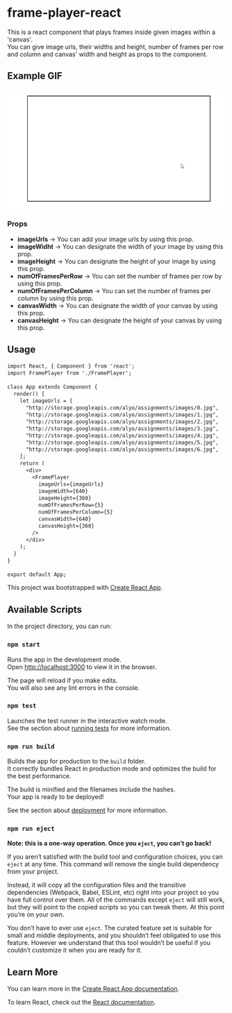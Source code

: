 # frame-player-react

This is a react component that plays frames inside given images within a 'canvas'.  
You can give image urls, their widths and height, number of frames per row and column and canvas' width and height as props to the component.

## Example GIF

![](frame-player.gif)

### Props
  - **imageUrls** 		-> You can add your image urls by using this prop.
  - **imageWidht**		-> You can designate the width of your image by using this prop.
  - **imageHeight**		-> You can designate the height of your image by using this prop.
  - **numOfFramesPerRow** 	-> You can set the number of frames per row by using this prop.
  - **numOfFramesPerColumn** 	-> You can set the number of frames per column by using this prop.
  - **canvasWidth** 		-> You can designate the width of your canvas by using this prop.
  - **canvasHeight**		-> You can designate the height of your canvas by using this prop.
  
## Usage

```
import React, { Component } from 'react';
import FramePlayer from './FramePlayer';

class App extends Component {
  render() {
    let imageUrls = [
      "http://storage.googleapis.com/alyo/assignments/images/0.jpg",
      "http://storage.googleapis.com/alyo/assignments/images/1.jpg",
      "http://storage.googleapis.com/alyo/assignments/images/2.jpg",
      "http://storage.googleapis.com/alyo/assignments/images/3.jpg",
      "http://storage.googleapis.com/alyo/assignments/images/4.jpg",
      "http://storage.googleapis.com/alyo/assignments/images/5.jpg",
      "http://storage.googleapis.com/alyo/assignments/images/6.jpg",
    ];
    return (
      <div>
        <FramePlayer
          imageUrls={imageUrls}
          imageWidth={640}
          imageHeight={360}
          numOfFramesPerRow={5}
          numOfFramesPerColumn={5}
          canvasWidth={640}
          canvasHeight={360}
        />
      </div>
    );
  }
}

export default App;
```



This project was bootstrapped with [Create React App](https://github.com/facebook/create-react-app).

## Available Scripts

In the project directory, you can run:

### `npm start`

Runs the app in the development mode.<br>
Open [http://localhost:3000](http://localhost:3000) to view it in the browser.

The page will reload if you make edits.<br>
You will also see any lint errors in the console.

### `npm test`

Launches the test runner in the interactive watch mode.<br>
See the section about [running tests](https://facebook.github.io/create-react-app/docs/running-tests) for more information.

### `npm run build`

Builds the app for production to the `build` folder.<br>
It correctly bundles React in production mode and optimizes the build for the best performance.

The build is minified and the filenames include the hashes.<br>
Your app is ready to be deployed!

See the section about [deployment](https://facebook.github.io/create-react-app/docs/deployment) for more information.

### `npm run eject`

**Note: this is a one-way operation. Once you `eject`, you can’t go back!**

If you aren’t satisfied with the build tool and configuration choices, you can `eject` at any time. This command will remove the single build dependency from your project.

Instead, it will copy all the configuration files and the transitive dependencies (Webpack, Babel, ESLint, etc) right into your project so you have full control over them. All of the commands except `eject` will still work, but they will point to the copied scripts so you can tweak them. At this point you’re on your own.

You don’t have to ever use `eject`. The curated feature set is suitable for small and middle deployments, and you shouldn’t feel obligated to use this feature. However we understand that this tool wouldn’t be useful if you couldn’t customize it when you are ready for it.

## Learn More

You can learn more in the [Create React App documentation](https://facebook.github.io/create-react-app/docs/getting-started).

To learn React, check out the [React documentation](https://reactjs.org/).
